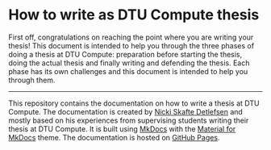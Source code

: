 # How to write as DTU Compute thesis

First off, congratulations on reaching the point where you are writing your thesis! This document is intended to help
you through the three phases of doing a thesis at DTU Compute: preparation before starting the thesis, doing the actual
thesis and finally writing and defending the thesis. Each phase has its own challenges and this document is intended to
help you through them.























---

This repository contains the documentation on how to write a thesis at DTU Compute. The documentation is created by
[Nicki Skafte Detlefsen](https://skaftenicki.github.io/) and mostly based on his experiences from supervising students
writing their thesis at DTU Compute. It is built using [MkDocs](https://www.mkdocs.org/) with the
[Material for MkDocs](https://squidfunk.github.io/mkdocs-material/) theme. The documentation is hosted on
[GitHub Pages](https://pages.github.com/).
